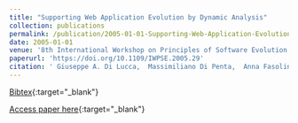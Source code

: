 ```yaml
---
title: "Supporting Web Application Evolution by Dynamic Analysis"
collection: publications
permalink: /publication/2005-01-01-Supporting-Web-Application-Evolution-by-Dynamic-Analysis
date: 2005-01-01
venue: '8th International Workshop on Principles of Software Evolution (IWPSE 2005), 5-7 September 2005, Lisbon, Portugal'
paperurl: 'https://doi.org/10.1109/IWPSE.2005.29'
citation: ' Giuseppe A. Di Lucca,  Massimiliano Di Penta,  Anna Fasolino,  Porfirio Tramontana, &quot;Supporting Web Application Evolution by Dynamic Analysis.&quot; 8th International Workshop on Principles of Software Evolution (IWPSE 2005), 5-7 September 2005, Lisbon, Portugal, 2005.'
---
```

[Bibtex](https://dblp.org/rec/bib/conf/iwpse/LuccaPFT05){:target="_blank"}

[Access paper here](https://doi.org/10.1109/IWPSE.2005.29){:target="_blank"}
